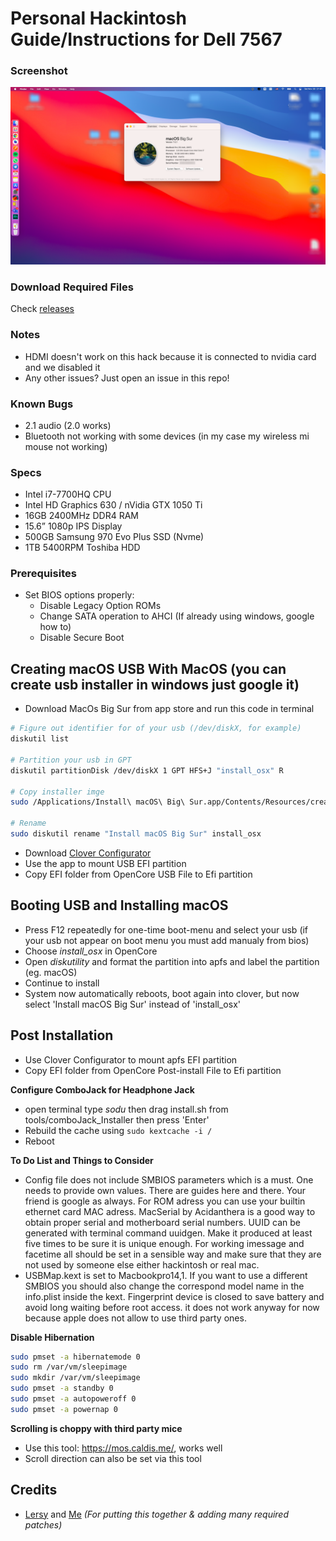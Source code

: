 # Personal Hackintosh Guide/Instructions for Dell 7567

### Screenshot
![macOS Big Sur - 11.0.1](./tools/ScreenShot.png)

### Download Required Files
Check [releases]()


### Notes
 - HDMI doesn't work on this hack because it is connected to nvidia card and we disabled it
 - Any other issues? Just open an issue in this repo!

### Known Bugs
 - 2.1 audio (2.0 works)
 - Bluetooth not working with some devices (in my case my wireless mi mouse not working)

### Specs
 - Intel i7-7700HQ CPU
 - Intel HD Graphics 630 / nVidia GTX 1050 Ti
 - 16GB 2400MHz DDR4 RAM
 - 15.6” 1080p IPS Display
 - 500GB Samsung 970 Evo Plus SSD (Nvme)
 - 1TB 5400RPM Toshiba HDD

### Prerequisites
 - Set BIOS options properly:
   - Disable Legacy Option ROMs
   - Change SATA operation to AHCI (If already using windows, google how to)
   - Disable Secure Boot

## Creating macOS USB With MacOS (you can create usb installer in windows just google it)

- Download MacOs Big Sur from app store and run this code in terminal

```bash
# Figure out identifier for of your usb (/dev/diskX, for example)
diskutil list

# Partition your usb in GPT
diskutil partitionDisk /dev/diskX 1 GPT HFS+J "install_osx" R

# Copy installer imge 
sudo /Applications/Install\ macOS\ Big\ Sur.app/Contents/Resources/createinstallmedia --volume /Volumes/install_osx

# Rename 
sudo diskutil rename "Install macOS Big Sur" install_osx
```
- Download [Clover Configurator](https://mackie100projects.altervista.org/download-clover-configurator/)
- Use the app to mount USB EFI partition
- Copy EFI folder from OpenCore USB File to Efi partition


## Booting USB and Installing macOS

  - Press F12 repeatedly for one-time boot-menu and select your usb (if your usb not appear on boot menu you must add manualy from bios)
  - Choose *install_osx* in OpenCore
  - Open *diskutility* and format the partition into apfs and label the partition (eg. macOS)
  - Continue to install
  - System now automatically reboots, boot again into clover, but now select 'Install macOS Big Sur' instead of 'install_osx'
  

## Post Installation

- Use Clover Configurator to mount apfs EFI partition
- Copy EFI folder from OpenCore Post-install File to Efi partition


**Configure ComboJack for Headphone Jack**
  - open terminal type *sodu* then drag install.sh from tools/comboJack_Installer then press 'Enter'
  - Rebuild the cache using `sudo kextcache -i /`
  - Reboot  
  
  
**To Do List and Things to Consider**
- Config file does not include SMBIOS parameters which is a must. One needs to provide own values. There are guides here and there. Your friend is google as always. For ROM adress you can use your builtin ethernet card MAC adress. MacSerial by Acidanthera is a good way to obtain proper serial and motherboard serial numbers. UUID can be generated with terminal command uuidgen. Make it produced at least five times to be sure it is unique enough. For working imessage and facetime all should be set in a sensible way and make sure that they are not used by someone else either hackintosh or real mac.
- USBMap.kext is set to Macbookpro14,1. If you want to use a different SMBIOS you should also change the correspond model name in the info.plist inside the kext. Fingerprint device is closed to save battery and avoid long waiting before root access. it does not work anyway for now because apple does not allow to use third party ones.

**Disable Hibernation**
```bash
sudo pmset -a hibernatemode 0
sudo rm /var/vm/sleepimage
sudo mkdir /var/vm/sleepimage
sudo pmset -a standby 0
sudo pmset -a autopoweroff 0
sudo pmset -a powernap 0
```

**Scrolling is choppy with third party mice**
 - Use this tool: https://mos.caldis.me/, works well
 - Scroll direction can also be set via this tool


## Credits
 - [Lersy](https://github.com/lersy) and [Me](https://www.github.com/maxis7567/) *(For putting this together & adding many required patches)*

